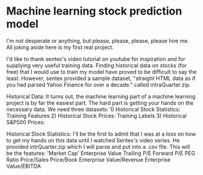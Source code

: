 # Machine learning stock prediction model
I'm not desperate or anything, but please, please, please, please hire me. 
All joking aside here is my first real project. 

I'd like to thank sentex's video tutorial on youtube for inspiration and for supplying very useful training data. 
Finding historical data on stocks (for free) that I would use to train my model have proved to be difficult to say the least. However, sentex provided a sample dataset, "straight HTML data as if you had parsed Yahoo Finance for over a decade." called intraQuarter.zip. 

Historical Data:
  It turns out, the machine learning part of a machine learning project is by far the easiest part. The hard part is getting your hands on the necessary data. We need three datasets:
    1) Historical Stock Statistics: Training Features
    2) Historical Stock Prices: Training Labels 
    3) Historical S&P500 Prices: 

Historical Stock Statistics:
     I'll be the first to admit that I was at a loss on how to get my hands on this data until I watched Sentex's video series. He provided intrQuarter.zip which I will parse and put into a .csv file. This will be the features:
     'Market Cap'
      Enterprise Value
      Trailing P/E
      Forward P/E
      PEG Ratio
      Price/Sales
      Price/Book
      Enterprise Value/Revenue
      Enterprise Value/EBITDA

